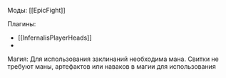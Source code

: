 Моды: [[EpicFight]]

Плагины:
- [[InfernalisPlayerHeads]]
- 
Магия:
Для использования заклинаний необходима мана. 
Свитки не требуют маны, артефактов или наваков в магии для использования
